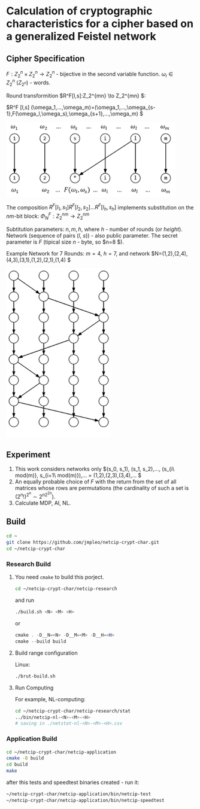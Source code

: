 
# Calculation of cryptographic characteristics for a cipher based on a generalized Feistel network

## Cipher Specification

$F:Z_2^n \times Z_2^n\to Z_2^n$ - bijective in the second variable function. $\omega_i \in Z_2^n\ (Z_{2^n})$ - words.

Round transformition $R^F[l,s]:Z_2^{mn} \to Z_2^{mn} $:

$R^F [l,s] (\omega_1,...,\omega_m)=(\omega_1,...,\omega_{s-1},F(\omega_l,\omega_s),\omega_{s+1},...,\omega_m) $

<img src="img/round.png" alt="round" style="zoom:85%;" />

The composition $R^F[l_1,s_1]R^F[l_2,s_2]...R^F[l_h,s_h]$ implements substitution on the $nm$-bit block: $\Phi^F_N : Z_2^{nm}\to Z_2^{nm}$

Subtitution parameters: $n, m, h$, where $h$ - number of rounds (or *height*).
Network (sequence of pairs ($l$, $s$)) - also public parameter. The secret parameter is $F$ (tipical size $n$ - byte, so $n=8 $).

Example Network for 7 Rounds: $m=4,\ h=7$, and network $N=(1,2),(2,4),(4,3),(3,1),(1,2),(2,1),(1,4) $

<img src="img/example.png" alt="example" style="zoom:80%;" />

## Experiment

1. This work considers networks only $(s_0, s_1), (s_1, s_2),..., (s_{i\ mod(m)}, s_{i+1\ mod(m)}),... = (1,2),(2,3),(3,4),... $
2. An equally probable choice of $F$ with the return from the set of all matrices whose rows are permutations (the cardinality of such a set is $(2^{n}!)^{2^{n}} \sim 2^{n2^{2n}}$).
3. Calculate MDP, AI, NL.

## Build

```bash
cd ~
git clone https://github.com/jmpleo/netcip-crypt-char.git
cd ~/netcip-crypt-char
```

### Research Build

1. You need `cmake` to build this porject.

   ```bash
   cd ~/netcip-crypt-char/netcip-research
   ```

   and run

   ```bash
   ./build.sh <N> <M> <H>
   ```
   or
   ```powershell
   cmake . -D__N=<N> -D__M=<M> -D__H=<H>
   cmake --build build
   ```

2. Build range configuration

   Linux:
   ```bash
   ./brut-build.sh
   ```

3. Run Computing

   For example, NL-computing:

   ```bash
   cd ~/netcip-crypt-char/netcip-research/stat
   ../bin/netcip-nl-<N>-<M>-<H>
   # saving in ./netstat-nl-<N>-<M>-<H>.csv
   ```

### Application Build

```bash
cd ~/netcip-crypt-char/netcip-application
cmake -B build
cd build
make
```

after this tests and speedtest binaries created - run it:

```bash
~/netcip-crypt-char/netcip-application/bin/netcip-test
~/netcip-crypt-char/netcip-application/bin/netcip-speedtest
```

